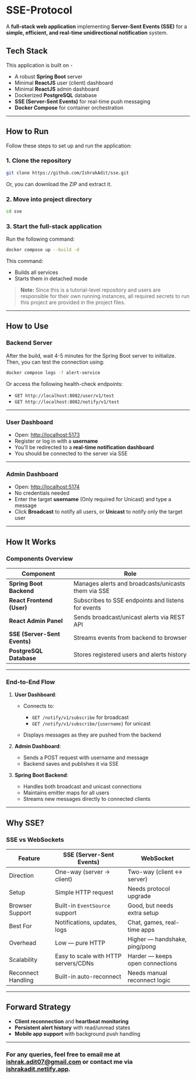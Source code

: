 # SSE-Protocol

A **full-stack web application** implementing **Server-Sent Events (SSE)** for a **simple, efficient, and real-time unidirectional notification** system.

## Tech Stack

This application is built on -

- A robust **Spring Boot** server
- Minimal **ReactJS** user (client) dashboard
- Minimal **ReactJS** admin dashboard
- Dockerized **PostgreSQL** database
- **SSE (Server-Sent Events)** for real-time push messaging
- **Docker Compose** for container orchestration

---

## How to Run

Follow these steps to set up and run the application:

### 1. Clone the repository

```bash
git clone https://github.com/IshrakAdit/sse.git
```

Or, you can download the ZIP and extract it.

### 2. Move into project directory

```bash
cd sse
```

### 3. Start the full-stack application

Run the following command:

```bash
docker compose up --build -d
```

This command:

- Builds all services
- Starts them in detached mode

> **Note:** Since this is a tutorial-level repository and users are responsible for their own running instances, all required secrets to run this project are provided in the project files.

---

## How to Use

### Backend Server

After the build, wait 4-5 minutes for the Spring Boot server to initialize.
Then, you can test the connection using:

```bash
docker compose logs -f alert-service
```

Or access the following health-check endpoints:

- `GET http://localhost:8082/user/v1/test`
- `GET http://localhost:8082/notify/v1/test`

---

### User Dashboard

- Open: [http://localhost:5173](http://localhost:5173)
- Register or log in with a **username**
- You’ll be redirected to a **real-time notification dashboard**
- You should be connected to the server via SSE

---

### Admin Dashboard

- Open: [http://localhost:5174](http://localhost:5174)
- No credentials needed
- Enter the target **username** (Only required for Unicast) and type a message
- Click **Broadcast** to notify all users, or **Unicast** to notify only the target user

---

## How It Works

### Components Overview

| Component                    | Role                                                |
| ---------------------------- | --------------------------------------------------- |
| **Spring Boot Backend**      | Manages alerts and broadcasts/unicasts them via SSE |
| **React Frontend (User)**    | Subscribes to SSE endpoints and listens for events  |
| **React Admin Panel**        | Sends broadcast/unicast alerts via REST API         |
| **SSE (Server-Sent Events)** | Streams events from backend to browser              |
| **PostgreSQL Database**      | Stores registered users and alerts history          |

---

### End-to-End Flow

1. **User Dashboard**:

   - Connects to:

     - `GET /notify/v1/subscribe` for broadcast
     - `GET /notify/v1/subscribe/{username}` for unicast

   - Displays messages as they are pushed from the backend

2. **Admin Dashboard**:

   - Sends a POST request with username and message
   - Backend saves and publishes it via SSE

3. **Spring Boot Backend**:

   - Handles both broadcast and unicast connections
   - Maintains emitter maps for all users
   - Streams new messages directly to connected clients

---

## Why SSE?

### SSE vs WebSockets

| Feature            | SSE (Server-Sent Events)             | WebSocket                       |
| ------------------ | ------------------------------------ | ------------------------------- |
| Direction          | One-way (server → client)            | Two-way (client ↔ server)       |
| Setup              | Simple HTTP request                  | Needs protocol upgrade          |
| Browser Support    | Built-in `EventSource` support       | Good, but needs extra setup     |
| Best For           | Notifications, updates, logs         | Chat, games, real-time apps     |
| Overhead           | Low — pure HTTP                      | Higher — handshake, ping/pong   |
| Scalability        | Easy to scale with HTTP servers/CDNs | Harder — keeps open connections |
| Reconnect Handling | Built-in auto-reconnect              | Needs manual reconnect logic    |

---

## Forward Strategy

- **Client reconnection** and **heartbeat monitoring**
- **Persistent alert history** with read/unread states
- **Mobile app support** with background push handling

---

### For any queries, feel free to email me at [ishrak.adit07@gmail.com](mailto:ishrak.adit07@gmail.com) or contact me via [ishrakadit.netlify.app](https://ishrakadit.netlify.app).
